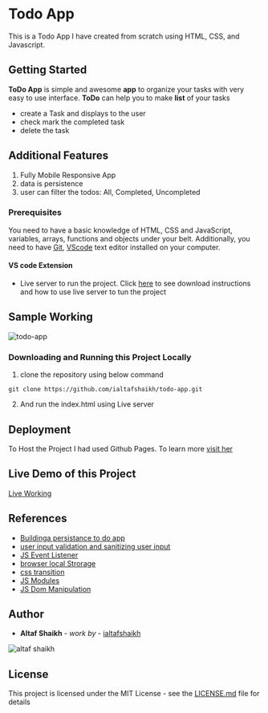 # Todo App

This is a Todo App I have created from scratch using HTML, CSS, and Javascript.


## Getting Started

**ToDo App** is simple and awesome **app** to organize your tasks with very easy to use interface. **ToDo** can help you to make **list** of your tasks

- create a Task and displays to the user
- check mark the completed task
- delete the task

## Additional Features

1. Fully Mobile Responsive App
2. data is persistence
3. user can filter the todos: All, Completed, Uncompleted

### Prerequisites

You need to have a basic knowledge of HTML, CSS and JavaScript, variables, arrays, functions and objects under your belt. Additionally, you need to have [Git](https://gist.github.com/derhuerst/1b15ff4652a867391f03),   [VScode](https://code.visualstudio.com/download) text editor installed on your computer.

#### VS code Extension
- Live server to run the project. Click [here](https://marketplace.visualstudio.com/items?itemName=ritwickdey.LiveServer#:~:text=Open%20a%20HTML%20file%20and,on%20Open%20with%20Live%20Server%20.&text=Open%20the%20Command%20Pallete%20by,Server%20to%20stop%20a%20server.) to see download instructions and how to use live server to tun the project

## Sample Working

![todo-app](https://github.com/ialtafshaikh/static-files/raw/master/gifs/todo-app-demo.gif)

### Downloading and Running this Project Locally
1. clone the repository using below command
```
git clone https://github.com/ialtafshaikh/todo-app.git
```
2. And run the index.html using Live server

## Deployment

To Host the Project I had used Github Pages. To learn more [visit her](https://towardsdatascience.com/how-to-create-a-free-github-pages-website-53743d7524e1)

## Live Demo of this Project

[Live Working](https://github.com/ialtafshaikh/todo-app)

## References
- [Buildinga persistance to do app](https://freshman.tech/todo-list)
- [user input validation and sanitizing user input](https://linguinecode.com/post/validate-sanitize-user-input-javascript)
- [JS Event Listener](https://developer.mozilla.org/en-US/docs/Web/API/EventListener)
- [browser local Strorage](https://developer.mozilla.org/en-US/docs/Web/API/Window/localStorage)
- [css transition](https://developer.mozilla.org/en-US/docs/Web/CSS/CSS_Transitions/Using_CSS_transitions)
- [JS Modules](https://developer.mozilla.org/en-US/docs/Web/JavaScript/Guide/Modules)
- [JS Dom Manipulation](https://developer.mozilla.org/en-US/docs/Learn/JavaScript/Client-side_web_APIs/Manipulating_documents)

## Author

* **Altaf Shaikh** - *work by* - [ialtafshaikh](https://github.com/ialtafshaikh)

![altaf shaikh](https://raw.githubusercontent.com/ialtafshaikh/static-files/master/coollogo_com-327551664.png)


## License

This project is licensed under the MIT License - see the [LICENSE.md](LICENSE.md) file for details
